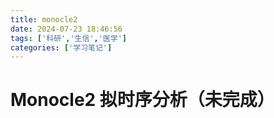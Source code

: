 ```yaml
---
title: monocle2
date: 2024-07-23 18:46:56
tags: ['科研','生信','医学']
categories: ['学习笔记']
---
```

# Monocle2 拟时序分析（未完成）

